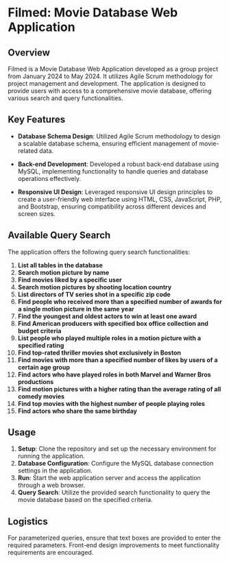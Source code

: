 # Filmed: Movie Database Web Application

## Overview

Filmed is a Movie Database Web Application developed as a group project from January 2024 to May 2024. It utilizes Agile Scrum methodology for project management and development. The application is designed to provide users with access to a comprehensive movie database, offering various search and query functionalities.

## Key Features

- **Database Schema Design**: Utilized Agile Scrum methodology to design a scalable database schema, ensuring efficient management of movie-related data.

- **Back-end Development**: Developed a robust back-end database using MySQL, implementing functionality to handle queries and database operations effectively.

- **Responsive UI Design**: Leveraged responsive UI design principles to create a user-friendly web interface using HTML, CSS, JavaScript, PHP, and Bootstrap, ensuring compatibility across different devices and screen sizes.

## Available Query Search

The application offers the following query search functionalities:

1. **List all tables in the database**
2. **Search motion picture by name**
3. **Find movies liked by a specific user**
4. **Search motion pictures by shooting location country**
5. **List directors of TV series shot in a specific zip code**
6. **Find people who received more than a specified number of awards for a single motion picture in the same year**
7. **Find the youngest and oldest actors to win at least one award**
8. **Find American producers with specified box office collection and budget criteria**
9. **List people who played multiple roles in a motion picture with a specified rating**
10. **Find top-rated thriller movies shot exclusively in Boston**
11. **Find movies with more than a specified number of likes by users of a certain age group**
12. **Find actors who have played roles in both Marvel and Warner Bros productions**
13. **Find motion pictures with a higher rating than the average rating of all comedy movies**
14. **Find top movies with the highest number of people playing roles**
15. **Find actors who share the same birthday**

## Usage

1. **Setup**: Clone the repository and set up the necessary environment for running the application.
2. **Database Configuration**: Configure the MySQL database connection settings in the application.
3. **Run**: Start the web application server and access the application through a web browser.
4. **Query Search**: Utilize the provided search functionality to query the movie database based on the specified criteria.

## Logistics

For parameterized queries, ensure that text boxes are provided to enter the required parameters. Front-end design improvements to meet functionality requirements are encouraged.


